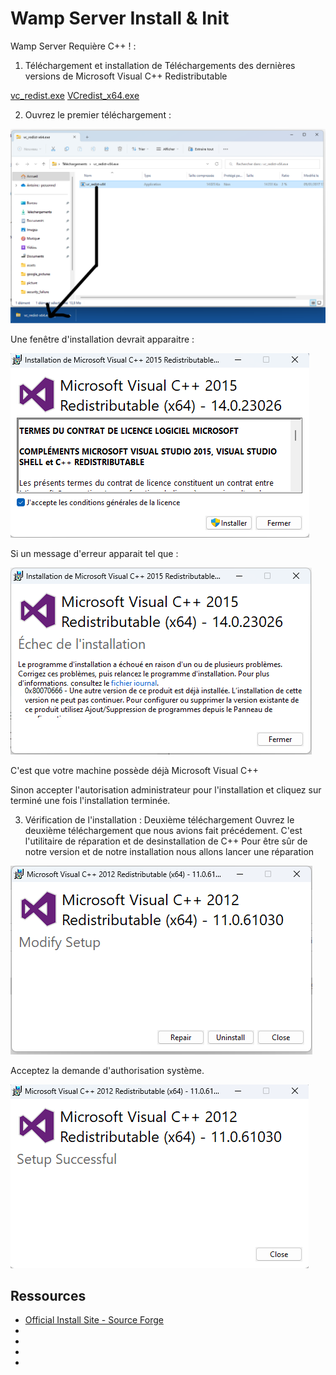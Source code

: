 # Wamp Server Install & Init

Wamp Server Requière C++ ! :

1. Téléchargement et installation de Téléchargements des dernières versions de Microsoft Visual C++ Redistributable

[vc_redist.exe](https://objis.com/wp-content/uploads/2017/01/vc_redist-x64.exe.zip)
[VCredist_x64.exe](https://objis.com/wp-content/uploads/2017/01/vcredist_x64.exe.zip)

2. Ouvrez le premier téléchargement :

![Step 1](assets/picture/vc_credist_install_step1.png)

Une fenêtre d'installation devrait apparaitre : 

![Step 2](assets/picture/vc_credist_install_step2.png)

Si un message d'erreur apparait tel que : 

![Setp 3 err](assets/picture/vc_credist_install_step3err.png)

C'est que votre machine possède déjà Microsoft Visual C++

Sinon accepter l'autorisation administrateur pour l'installation et cliquez sur terminé une fois l'installation terminée.

3. Vérification de l'installation : Deuxième téléchargement
Ouvrez le deuxième téléchargement que nous avions fait précédement. C'est l'utilitaire de réparation et de desinstallation de C++
Pour être sûr de notre version et de notre installation nous allons lancer une réparation

![Repair](assets/picture/vc_credist_install_step4.png)

Acceptez la demande d'authorisation système.

![Success](assets/picture/vc_credist_install_step4succ.png)


## Ressources

- [Official Install Site - Source Forge](https://sourceforge.net/projects/wampserver/)
- []()
- []()
- []()
- []()
